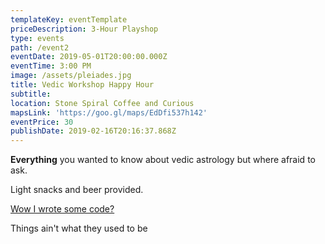 ```yaml
---
templateKey: eventTemplate
priceDescription: 3-Hour Playshop
type: events
path: /event2
eventDate: 2019-05-01T20:00:00.000Z
eventTime: 3:00 PM
image: /assets/pleiades.jpg
title: Vedic Workshop Happy Hour
subtitle: 
location: Stone Spiral Coffee and Curious
mapsLink: 'https://goo.gl/maps/EdDfi537h142'
eventPrice: 30
publishDate: 2019-02-16T20:16:37.868Z
---
```

**Everything** you wanted to know about vedic astrology but where afraid to ask.

Light snacks and beer provided.

[Wow I wrote some code?](http://www.google.com)

Things ain't what they used to be
